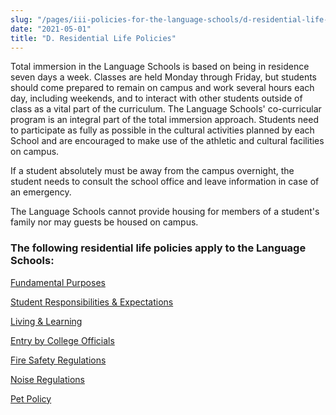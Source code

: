 ```yaml
---
slug: "/pages/iii-policies-for-the-language-schools/d-residential-life-policies"
date: "2021-05-01"
title: "D. Residential Life Policies"
---
```


Total immersion in the Language Schools is based on being in residence seven days a week. Classes are held Monday through Friday, but students should come prepared to remain on campus and work several hours each day, including weekends, and to interact with other students outside of class as a vital part of the curriculum. The Language Schools' co-curricular program is an integral part of the total immersion approach. Students need to participate as fully as possible in the cultural activities planned by each School and are encouraged to make use of the athletic and cultural facilities on campus.

If a student absolutely must be away from the campus overnight, the student needs to consult the school office and leave information in case of an emergency.

The Language Schools cannot provide housing for members of a student's family nor may guests be housed on campus.

### The following residential life policies apply to the Language Schools:

[Fundamental Purposes](/pages/ii-ug-college-policies/ug-policies/res-life-conduct-policies/residential-life-policies#fundamental)

[Student Responsibilities & Expectations](/pages/ii-ug-college-policies/ug-policies/res-life-conduct-policies/residential-life-policies#student)

[Living & Learning](/pages/ii-ug-college-policies/ug-policies/res-life-conduct-policies/residential-life-policies#living)

[Entry by College Officials](/pages/ii-ug-college-policies/ug-policies/res-life-conduct-policies/residential-life-policies#entry)

[Fire Safety Regulations](/pages/ii-ug-college-policies/ug-policies/res-life-conduct-policies/residential-life-policies#firesafety)

[Noise Regulations](/pages/ii-ug-college-policies/ug-policies/res-life-conduct-policies/residential-life-policies#noise)

[Pet Policy](/pages/ii-ug-college-policies/commun-policies/pets)
